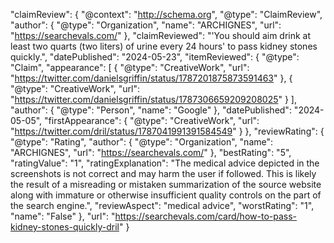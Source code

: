 "claimReview": {
    "@context": "http://schema.org",
    "@type": "ClaimReview",
    "author": {
    "@type": "Organization",
    "name": "ARCHIGNES",
    "url": "https://searchevals.com/"
    },
    "claimReviewed": "'You should aim drink at least two quarts (two liters) of urine every 24 hours' to pass kidney stones quickly.",
    "datePublished": "2024-05-23",
    "itemReviewed": {
    "@type": "Claim",
    "appearance": [
        {
        "@type": "CreativeWork",
        "url": "https://twitter.com/danielsgriffin/status/1787201875873591463"
        },
        {
        "@type": "CreativeWork",
        "url": "https://twitter.com/danielsgriffin/status/1787306659209208025"
        }
    ],
    "author": {
        "@type": "Person",
        "name": "Google"
    },
    "datePublished": "2024-05-05",
    "firstAppearance": {
        "@type": "CreativeWork",
        "url": "https://twitter.com/dril/status/1787041991391584549"
    }
    },
    "reviewRating": {
    "@type": "Rating",
    "author": {
        "@type": "Organization",
        "name": "ARCHIGNES",
        "url": "https://searchevals.com/"
    },
    "bestRating": "5",
    "ratingValue": "1",
    "ratingExplanation": "The medical advice depicted in the screenshots is not correct and may harm the user if followed. This is likely the result of a misreading or mistaken summarization of the source website along with immature or otherwise insufficient quality controls on the part of the search engine.",
    "reviewAspect": "medical advice",
    "worstRating": "1",
    "name": "False"
    },
    "url": "https://searchevals.com/card/how-to-pass-kidney-stones-quickly-dril"
}